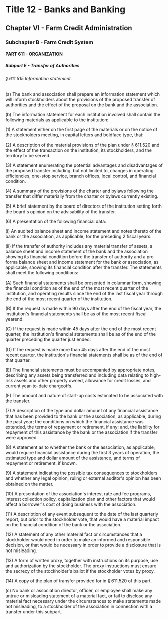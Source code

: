 
# Title 12 - Banks and Banking
## Chapter VI - Farm Credit Administration
### Subchapter B - Farm Credit System
#### PART 611 - ORGANIZATION
##### Subpart E - Transfer of Authorities
###### § 611.515 Information statement.

(a) The bank and association shall prepare an information statement which will inform stockholders about the provisions of the proposed transfer of authorities and the effect of the proposal on the bank and the association.

(b) The information statement for each institution involved shall contain the following materials as applicable to the institution:

(1) A statement either on the first page of the materials or on the notice of the stockholders meeting, in capital letters and boldface type, that:

(2) A description of the material provisions of the plan under § 611.520 and the effect of the transaction on the institution, its stockholders, and the territory to be served.

(3) A statement enumerating the potential advantages and disadvantages of the proposed transfer including, but not limited to, changes in operating efficiencies, one-stop service, branch offices, local control, and financial condition.

(4) A summary of the provisions of the charter and bylaws following the transfer that differ materially from the charter or bylaws currently existing.

(5) A brief statement by the board of directors of the institution setting forth the board's opinion on the advisability of the transfer.

(6) A presentation of the following financial data:

(i) An audited balance sheet and income statement and notes thereto of the bank or the association, as applicable, for the preceding 2 fiscal years.

(ii) If the transfer of authority includes any material transfer of assets, a balance sheet and income statement of the bank and the association showing its financial condition before the transfer of authority and a pro forma balance sheet and income statement for the bank or association, as applicable, showing its financial condition after the transfer. The statements shall meet the following conditions:

(A) Such financial statements shall be presented in columnar form, showing the financial condition as of the end of the most recent quarter of the institution, and operating results since the end of the last fiscal year through the end of the most recent quarter of the institution.

(B) If the request is made within 90 days after the end of the fiscal year, the institution's financial statements shall be as of the most recent fiscal yearend.

(C) If the request is made within 45 days after the end of the most recent quarter, the institution's financial statements shall be as of the end of the quarter preceding the quarter just ended.

(D) If the request is made more than 45 days after the end of the most recent quarter, the institution's financial statements shall be as of the end of that quarter.

(E) The financial statements must be accompanied by appropriate notes, describing any assets being transferred and including data relating to high-risk assets and other property owned, allowance for credit losses, and current year-to-date chargeoffs.

(F) The amount and nature of start-up costs estimated to be associated with the transfer.

(7) A description of the type and dollar amount of any financial assistance that has been provided to the bank or the association, as applicable, during the past year; the conditions on which the financial assistance was extended, the terms of repayment or retirement, if any; and, the liability for repayment of this assistance by the bank or the association if the transfer were approved.

(8) A statement as to whether the bank or the association, as applicable, would require financial assistance during the first 3 years of operation, the estimated type and dollar amount of the assistance, and terms of repayment or retirement, if known.

(9) A statement indicating the possible tax consequences to stockholders and whether any legal opinion, ruling or external auditor's opinion has been obtained on the matter.

(10) A presentation of the association's interest rate and fee programs, interest collection policy, capitalization plan and other factors that would affect a borrower's cost of doing business with the association.

(11) A description of any event subsequent to the date of the last quarterly report, but prior to the stockholder vote, that would have a material impact on the financial condition of the bank or the association.

(12) A statement of any other material fact or circumstances that a stockholder would need in order to make an informed and responsible decision, or that would be necessary in order to provide a disclosure that is not misleading.

(13) A form of written proxy, together with instructions on its purpose, use and authorization by the stockholder. The proxy instructions must ensure the secrecy of the stockholder's ballot if the stockholder votes by proxy.

(14) A copy of the plan of transfer provided for in § 611.520 of this part.

(c) No bank or association director, officer, or employee shall make any untrue or misleading statement of a material fact, or fail to disclose any material fact necessary under the circumstances to make statements made not misleading, to a stockholder of the association in connection with a transfer under this subpart.

